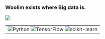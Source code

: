 ### Woolim exists where Big data is.

<img src="https://avatars.githubusercontent.com/u/100764055?v=4"> 

<table>
  <tr>
    <td>
      <img alt="Python" src ="https://img.shields.io/badge/Python-3776AB.svg?&style=for-the-badge&logo=Python&logoColor=white"/>
      <img alt="TensorFlow" src ="https://img.shields.io/badge/TensorFlow-FF6F00.svg?&style=for-the-badge&logo=TensorFlow&logoColor=white"/>
      <img alt="scikit-learn" src ="https://img.shields.io/badge/scikitlearn-#F7931E.svg?&style=for-the-badge&logo=scikitlearn&logoColor=white"/></td>
  <tr>
</table>
